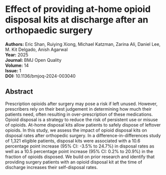 # Effect of providing at-home opioid disposal kits at discharge after an orthopaedic surgery

**Authors:** Eric Shan, Ruiying Xiong, Michael Katzman, Zarina Ali, Daniel Lee, M. Kit Delgado, Anish Agarwal  
**Year:** 2025  
**Journal:** BMJ Open Quality  
**Volume:** 14  
**Issue:** 1  
**DOI:** 10.1136/bmjoq-2024-003040  

## Abstract
Prescription opioids after surgery may pose a risk if left unused. However, prescribers rely on their best judgement in determining how much their patients need, often resulting in over-prescription of these medications. Opioid disposal is a strategy to reduce the risk of persistent use or misuse of opioids. At-home disposal kits allow patients to safely dispose of leftover opioids. In this study, we assess the impact of opioid disposal kits on disposal rates after orthopedic surgery. In a difference-in-differences study of 1,321 eligible patients, disposal kits were associated with a 10.6 percentage point increase (95% CI: -3.5% to 24.7%) in disposal rates as well as a 10.5 percentage point increase (95% CI: 0.2% to 20.9%) in the fraction of opioids disposed. We build on prior research and identify that providing surgery patients with an opioid disposal kit at the time of discharge increases their self-disposal rates.

